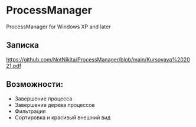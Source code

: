 # ProcessManager
ProcessManager for Windows XP and later

## Записка

https://github.com/NotNikita/ProcessManager/blob/main/Kursovaya%202021.pdf

## Возможности:
- Завершение процесса
- Завершение дерева процессов
- Фильтрация
- Сортировка
и красивый внешний вид
